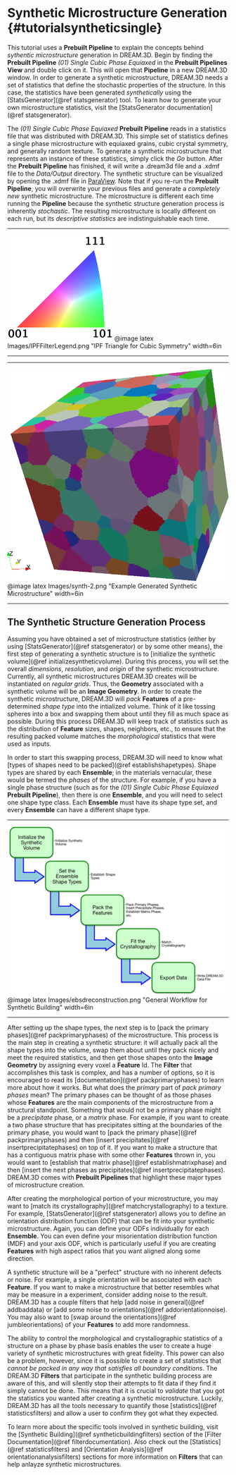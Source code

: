 Synthetic Microstructure Generation {#tutorialsyntheticsingle}
=========

This tutorial uses a **Prebuilt Pipeline** to explain the concepts behind _sythentic microstructure_ generation in DREAM.3D. Begin by finding the **Prebuilt Pipeline** <i>(01) Single Cubic Phase Equiaxed</i> in the **Prebuilt Pipelines View** and double click on it. This will open that **Pipeline** in a new DREAM.3D window. In order to generate a synthetic microstructure, DREAM.3D needs a set of statistics that define the stochastic properties of the structure. In this case, the statistics have been generated _synthetically_ using the [StatsGenerator](@ref statsgenerator) tool. To learn how to generate your own microstructure statistics, visit the [StatsGenerator documentation](@ref statsgenerator).

The <i>(01) Single Cubic Phase Equiaxed</i> **Prebuilt Pipeline** reads in a statistics file that was distributed with DREAM.3D. This simple set of statistics defines a single phase microstructure with equiaxed grains, cubic crystal symmetry, and generally random texture. To generate a synthetic microstructure that represents an instance of these statistics, simply click the _Go_ button. After the **Prebuilt Pipeline** has finished, it will write a .dream3d file and a .xdmf file to the *Data/Output* directory. The synthetic structure can be visualized by opening the .xdmf file in [ParaView](http://www.paraview.org). Note that if you re-run the **Prebuilt Pipeline**, you will overwrite your previous files and generate a _completely new_ synthetic microstructure. The microstructure is different each time running the **Pipeline** because the synthetic structure generation process is inherently _stochastic_. The resulting microstructure is locally different on each run, but its _descriptive statistics_ are indistinguishable each time.

-------------------

![IPF Triangle for Cubic Symmetry](Images/IPFFilterLegend.png)
@image latex Images/IPFFilterLegend.png "IPF Triangle for Cubic Symmetry" width=6in

-------------------

-------------------

![Example Generated Synthetic Microstructure](Images/synthetic.png)
@image latex Images/synth-2.png "Example Generated Synthetic Microstructure" width=6in

-------------------

## The Synthetic Structure Generation Process ##
Assuming you have obtained a set of microstructure statistics (either by using [StatsGenerator](@ref statsgenerator) or by some other means), the first step of generating a synthetic structure is to [initialize the synthetic volume](@ref initializesyntheticvolume). During this process, you will set the overall _dimensions_, _resolution_, and _origin_ of the synthetic microstructure. Currently, all synthetic microstructures DREAM.3D creates will be instantiated on _regular grids_. Thus, the **Geometry** associated with a synthetic volume will be an **Image Geometry**. In order to create the synthetic microstructure, DREAM.3D will _pack_ **Features** of a pre-determined _shape type_ into the intialized volume. Think of it like tossing spheres into a box and swapping them about until they fill as much space as possible. During this process DREAM.3D will keep track of statistics such as the distribution of **Feature** sizes, shapes, neighbors, etc., to ensure that the resulting packed volume matches the _morphological_ statistics that were used as inputs.

In order to start this swapping process, DREAM.3D will need to know what [types of shapes need to be packed](@ref establishshapetypes). Shape types are shared by each **Ensemble**; in the materials vernacular, these would be termed the _phases_ of the structure. For example, if you have a single phase structure (such as for the <i>(01) Single Cubic Phase Equiaxed</i> **Prebuilt Pipeline**), then there is one **Ensemble**, and you will need to select one shape type class. Each **Ensemble** must have its shape type set, and every **Ensemble** can have a different shape type. 

------------

![General Workflow for Synthetic Building](Images/syntheticprocess.png)
@image latex Images/ebsdreconstruction.png "General Workflow for Synthetic Building" width=6in

------------

After setting up the shape types, the next step is to [pack the primary phases](@ref packprimaryphases) of the microstructure. This process is the main step in creating a synthetic structure: it will actually pack all the shape types into the volume, swap them about until they pack nicely and meet the required statistics, and then get those shapes onto the **Image Geometry** by assigning every voxel a **Feature** Id.  The **Filter** that accomplishes this task is complex, and has a number of options, so it is encouraged to read its [documentation](@ref packprimaryphases) to learn more about how it works. But what does the _primary_ part of _pack primary phases_ mean? The primary phases can be thought of as those phases whose **Features** are the main components of the microstructure from a structural standpoint. Something that would not be a primary phase might be a _precipitate_ phase, or a _matrix_ phase. For example, if you want to create a two phase structure that has precipitates sitting at the boundaries of the primary phase, you would want to [pack the primary phase](@ref packprimaryphases) and then [insert precipitates](@ref insertprecipitatephases) on top of it. If you want to make a structure that has a contiguous matrix phase with some other **Features** thrown in, you would want to [establish that matrix phase](@ref establishmatrixphase) and then [insert the next phases as precipitates](@ref insertprecipitatephases). DREAM.3D comes with **Prebuilt Pipelines** that highlight these major types of microstructure creation.

After creating the morphological portion of your microstructure, you may want to [match its crystallography](@ref matchcrystallography) to a texture. For example, [StatsGenerator](@ref statsgenerator) allows you to define an orientation distribution function (ODF) that can be fit into your synthetic microstructure. Again, you can define your ODFs individually for each **Ensemble**. You can even define your misorientation distribution function (MDF) and your axis ODF, which is particularly useful if you are creating **Features** with high aspect ratios that you want aligned along some direction.

A synthetic structure will be a "perfect" structure with no inherent defects or noise. For example, a single orientation will be associated with each **Feature**. If you want to make a microstructure that better resembles what may be measure in a experiment, consider adding noise to the result. DREAM.3D has a couple filters that help [add noise in general](@ref addbaddata) or [add some noise to orientations](@ref addorientationnoise). You may also want to [swap around the orientations](@ref jumbleorientations) of your **Features** to add more randomness.

The ability to control the morphological and crystallographic statistics of a structure on a phase by phase basis enables the user to create a huge variety of synthetic microstructures with great fidelity. This power can also be a problem, however, since it is possible to create a set of statistics that _cannot be packed in any way that satisfies all boundary conditions_. The DREAM.3D **Filters** that participate in the synthetic building process are aware of this, and will silently stop their attempts to fit data if they find it simply cannot be done. This means that it is crucial to _validate_ that you got the statistics you wanted after creating a synthetic microstructure. Luckily, DREAM.3D has all the tools necessary to quantify those [statistics](@ref statisticsfilters) and allow a user to confirm they got what they expected.

To learn more about the specific tools involved in synthetic building, visit the [Synthetic Building](@ref syntheticbuildingfilters) section of the [Filter Documentation](@ref filterdocumentation). Also check out the [Statistics](@ref statisticsfilters) and [Orientation Analysis](@ref orientationanalysisfilters) sections for more information on **Filters** that can help anlayze synthetic microstructures.